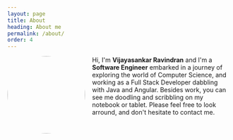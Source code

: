 ```yaml
---
layout: page
title: About
heading: About me
permalink: /about/
order: 4
---
```


<img style="float: left; margin-right: 16px; border-radius: 50%; height: 176px" src="{{site.baseurl}}/assets/picture.png">

Hi, I'm **Vijayasankar Ravindran** and I'm a **Software Engineer** embarked in a journey of exploring the world of Computer Science, and working as a Full Stack Developer dabbling with Java and Angular. Besides work, you can see me doodling and scribbling on my notebook or tablet. Please feel free to look arround, and don't hesitate to contact me.
 
<a href="/feed.xml" style="float: left; padding-right:10px"><svg class="svg-icon"><use xlink:href="/assets/minima-social-icons.svg#rss"></use></svg>
</a>

<a href="https://github.com/vijaynr" style="float: left; padding-right:10px"><svg class="svg-icon"><use xlink:href="/assets/minima-social-icons.svg#github"></use></svg>
</a>

<a href="https://www.linkedin.com/in/vijayasankarr" style="float: left; padding-right:10px"><svg class="svg-icon"><use xlink:href="/assets/minima-social-icons.svg#linkedin"></use></svg>
</a>

<a href="https://twitter.com/vjaynr" style="float: left; padding-right:10px"><svg class="svg-icon"><use xlink:href="/assets/minima-social-icons.svg#twitter"></use></svg>
</a>
